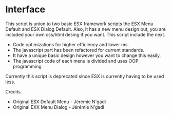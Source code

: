 # Interface

This script is union to two basic ESX framework scripts the ESX Menu Default and ESX Dialog Default. Also, it has a new menu design but, you are included your own css/html desing if you want. This script include the next.

- Code optimizations for higher efficiency and lower ms.
- The javascript part has been refactored for current standards.
- It have a unique basic design however you want to change this easily.
- The javascript code of each menu is divided and uses OOP programming

Currently this script is deprecated since ESX is currently having to be used less.

Credits.

- Original ESX Default Menu - Jérémie N'gadi
- Original EXX Menu Dialog - Jérémie N'gadi
